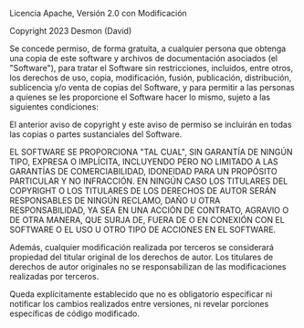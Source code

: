 Licencia Apache, Versión 2.0 con Modificación

Copyright 2023 Desmon (David)

Se concede permiso, de forma gratuita, a cualquier persona que obtenga una copia de este software y archivos de documentación asociados (el "Software"), para tratar el Software sin restricciones, incluidos, entre otros, los derechos de uso, copia, modificación, fusión, publicación, distribución, sublicencia y/o venta de copias del Software, y para permitir a las personas a quienes se les proporcione el Software hacer lo mismo, sujeto a las siguientes condiciones:

El anterior aviso de copyright y este aviso de permiso se incluirán en todas las copias o partes sustanciales del Software.

EL SOFTWARE SE PROPORCIONA "TAL CUAL", SIN GARANTÍA DE NINGÚN TIPO, EXPRESA O IMPLÍCITA, INCLUYENDO PERO NO LIMITADO A LAS GARANTÍAS DE COMERCIABILIDAD, IDONEIDAD PARA UN PROPÓSITO PARTICULAR Y NO INFRACCIÓN. EN NINGÚN CASO LOS TITULARES DEL COPYRIGHT O LOS TITULARES DE LOS DERECHOS DE AUTOR SERÁN RESPONSABLES DE NINGÚN RECLAMO, DAÑO U OTRA RESPONSABILIDAD, YA SEA EN UNA ACCIÓN DE CONTRATO, AGRAVIO O DE OTRA MANERA, QUE SURJA DE, FUERA DE O EN CONEXIÓN CON EL SOFTWARE O EL USO U OTRO TIPO DE ACCIONES EN EL SOFTWARE.

Además, cualquier modificación realizada por terceros se considerará propiedad del titular original de los derechos de autor. Los titulares de derechos de autor originales no se responsabilizan de las modificaciones realizadas por terceros.

Queda explícitamente establecido que no es obligatorio especificar ni notificar los cambios realizados entre versiones, ni revelar porciones específicas de código modificado.